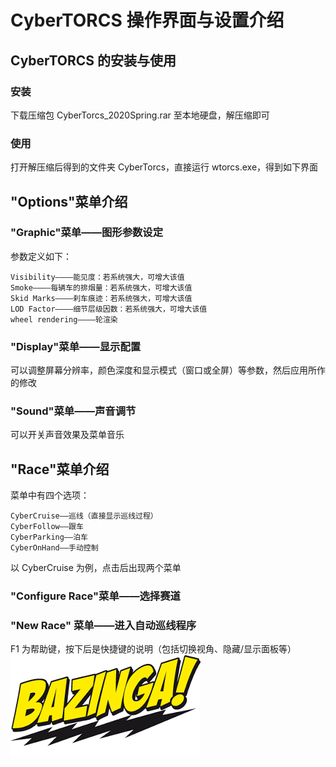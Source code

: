 # CyberTORCS 操作界面与设置介绍

## CyberTORCS 的安装与使用

### 安装

下载压缩包 CyberTorcs_2020Spring.rar 至本地硬盘，解压缩即可

### 使用

打开解压缩后得到的文件夹 CyberTorcs，直接运行 wtorcs.exe，得到如下界面

## "Options"菜单介绍

### "Graphic"菜单——图形参数设定

参数定义如下：

```
Visibility————能见度：若系统强大，可增大该值
Smoke————每辆车的排烟量：若系统强大，可增大该值
Skid Marks————刹车痕迹：若系统强大，可增大该值
LOD Factor————细节层级因数：若系统强大，可增大该值
wheel rendering————轮渲染
```

### "Display"菜单——显示配置

可以调整屏幕分辨率，颜色深度和显示模式（窗口或全屏）等参数，然后应用所作的修改

### "Sound"菜单——声音调节

可以开关声音效果及菜单音乐

## "Race"菜单介绍

菜单中有四个选项：

```
CyberCruise——巡线（直接显示巡线过程）
CyberFollow——跟车
CyberParking——泊车
CyberOnHand——手动控制
```

以 CyberCruise 为例，点击后出现两个菜单

### "Configure Race"菜单——选择赛道

### "New Race" 菜单——进入自动巡线程序

F1 为帮助键，按下后是快捷键的说明（包括切换视角、隐藏/显示面板等）
![Bazinga!](imgs/bazinga.png)